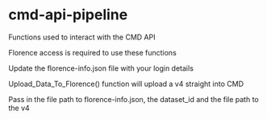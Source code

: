 # cmd-api-pipeline

Functions used to interact with the CMD API

Florence access is required to use these functions

Update the florence-info.json file with your login details

Upload_Data_To_Florence() function will upload a v4 straight into CMD

Pass in the file path to florence-info.json, the dataset_id and the file path to the v4
